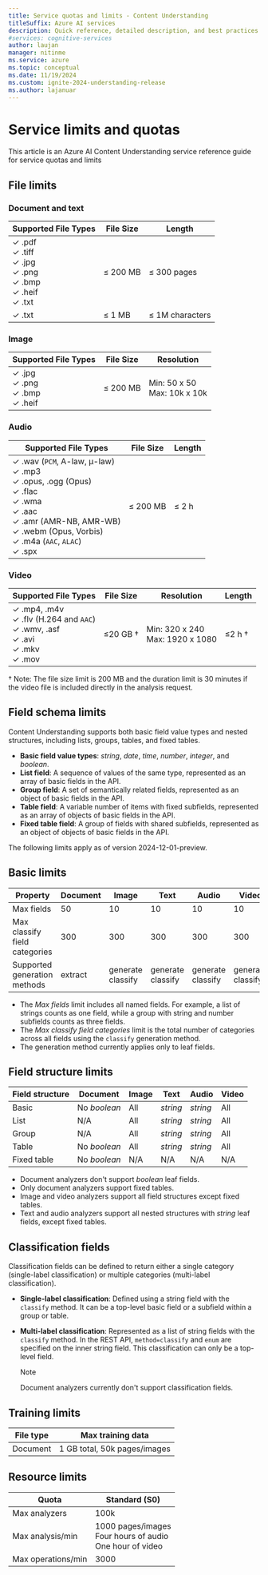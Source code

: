 ```yaml
---
title: Service quotas and limits - Content Understanding
titleSuffix: Azure AI services
description: Quick reference, detailed description, and best practices for working within Azure AI Content Understanding service Quotas and Limits
#services: cognitive-services
author: laujan
manager: nitinme
ms.service: azure
ms.topic: conceptual
ms.date: 11/19/2024
ms.custom: ignite-2024-understanding-release
ms.author: lajanuar
---
```


# Service limits and quotas

This article is an Azure AI Content Understanding service reference guide for service quotas and limits

## File limits

### Document and text

| Supported File Types | File Size | Length |
| --- | --- | ---
|✓ .pdf<br/>✓  .tiff<br/>✓ .jpg<br/>✓ .png<br/>✓ .bmp<br/>✓ .heif<br/>✓  .txt  | ≤ 200 MB | ≤ 300 pages |
|✓ .txt  | ≤ 1 MB | ≤ 1M characters |

### Image

| Supported File Types | File Size | Resolution |
| --- | --- | --- |
| ✓ .jpg<br/>✓  .png<br/>✓  .bmp<br/>✓  .heif| ≤ 200 MB | Min: 50 x 50 <br/> Max: 10k x 10k |

### Audio

| Supported File Types | File Size | Length |
| --- | --- |  --- |
|   ✓  .wav (`PCM`, A-law, μ-law) <br/>✓  .mp3 <br/>✓ .opus, .ogg (Opus)<br/>✓ .flac <br/>✓  .wma <br/>✓  .aac <br/>✓  .amr (AMR-NB, AMR-WB) <br/>✓ .webm (Opus, Vorbis) <br/>✓  .m4a (`AAC`, `ALAC`)<br/>✓ .spx | ≤ 200 MB | ≤ 2 h |

### Video

| Supported File Types | File Size | Resolution | Length |
| ---| --- | --- | --- |
 ✓  .mp4, .m4v <br/>✓  .flv (H.264 and `AAC`) <br/>✓  .wmv, .asf <br/>✓  .avi <br/>✓  .mkv <br/>✓  .mov  | ≤20 GB † | Min: 320 x 240<br/>Max: 1920 x 1080 | ≤2 h †|

† Note: The file size limit is 200 MB and the duration limit is 30 minutes if the video file is included directly in the analysis request.

## Field schema limits

Content Understanding supports both basic field value types and nested structures, including lists, groups, tables, and fixed tables.

* **Basic field value types**: *string*, *date*, *time*, *number*, *integer*, and *boolean*.
* **List field**: A sequence of values of the same type, represented as an array of basic fields in the API.
* **Group field**: A set of semantically related fields, represented as an object of basic fields in the API.
* **Table field**: A variable number of items with fixed subfields, represented as an array of objects of basic fields in the API.
* **Fixed table field**: A group of fields with shared subfields, represented as an object of objects of basic fields in the API.

The following limits apply as of version 2024-12-01-preview.

## Basic limits

| Property | Document | Image | Text | Audio | Video |
| --- | --- | --- | --- | --- | --- |
| Max fields | 50 | 10 | 10 | 10 | 10 |
| Max classify field categories | 300 | 300 | 300 | 300 | 300 |
| Supported generation methods | extract | generate<br/>classify | generate<br/>classify | generate<br/>classify | generate<br/>classify |

* The *Max fields* limit includes all named fields. For example, a list of strings counts as one field, while a group with string and number subfields counts as three fields.
* The *Max classify field categories* limit is the total number of categories across all fields using the `classify` generation method.
* The generation method currently applies only to leaf fields.

## Field structure limits

| Field structure | Document | Image | Text | Audio | Video |
| --- | --- | --- | --- | --- | --- |
| Basic | No *boolean* | All | *string* | *string* | All |
| List | N/A | All | *string* | *string* | All |
| Group | N/A | All | *string* | *string* | All |
| Table | No *boolean* | All | *string* | *string* | All
| Fixed table | No *boolean* | N/A | N/A | N/A | N/A |

* Document analyzers don't support *boolean* leaf fields.
* Only document analyzers support fixed tables.
* Image and video analyzers support all field structures except fixed tables.
* Text and audio analyzers support all nested structures with *string* leaf fields, except fixed tables.

## Classification fields

Classification fields can be defined to return either a single category (single-label classification) or multiple categories (multi-label classification).

* **Single-label classification**: Defined using a string field with the `classify` method. It can be a top-level basic field or a subfield within a group or table.
* **Multi-label classification**: Represented as a list of string fields with the `classify` method. In the REST API, `method=classify` and `enum` are specified on the inner string field. This classification can only be a top-level field.

   > [!NOTE]
   > Document analyzers currently don't support classification fields.

## Training limits
|File type| Max training data |
| ---| --- |
|Document | 1 GB total, 50k pages/images |

## Resource limits
| Quota | Standard (S0) |
| --- | --- |
| Max analyzers | 100k |
| Max analysis/min | 1000 pages/images <br/> Four hours of audio <br/> One hour of video  |
| Max operations/min | 3000 |